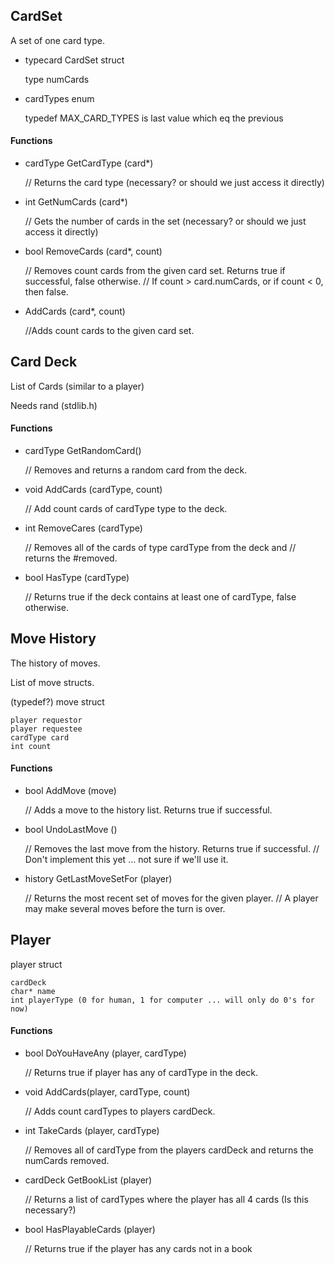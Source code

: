 ## CardSet

A set of one card type.

* typecard CardSet struct

	type
	numCards

* cardTypes enum

	typedef
	MAX_CARD_TYPES is last value which eq the previous

#### Functions

* cardType GetCardType (card*)

	// Returns the card type (necessary? or should we just access it directly)

* int GetNumCards (card*)

	// Gets the number of cards in the set (necessary? or should we just access it directly)

* bool RemoveCards (card*, count)

	// Removes count cards from the given card set.  Returns true if successful, false otherwise.
	// If count > card.numCards, or if count < 0, then false.

* AddCards (card*, count)

	//Adds count cards to the given card set.

## Card Deck

List of Cards (similar to a player)

Needs rand (stdlib.h)

#### Functions

* cardType GetRandomCard()

	// Removes and returns a random card from the deck.

* void AddCards (cardType, count)

	// Add count cards of cardType type to the deck.

* int RemoveCares (cardType)

	// Removes all of the cards of type cardType from the deck and
	// returns the #removed.

* bool HasType (cardType)

	// Returns true if the deck contains at least one of cardType, false otherwise.


## Move History

The history of moves.

List of move structs.

(typedef?) move struct

	player requestor
	player requestee
	cardType card
	int count

#### Functions

* bool AddMove (move)

	// Adds a move to the history list.  Returns true if successful.

* bool UndoLastMove ()

	// Removes the last move from the history.  Returns true if successful.
	// Don't implement this yet ... not sure if we'll use it.

* history GetLastMoveSetFor (player)

	// Returns the most recent set of moves for the given player.
	// A player may make several moves before the turn is over.

## Player

player struct

	cardDeck
	char* name
	int playerType (0 for human, 1 for computer ... will only do 0's for now)

#### Functions

* bool DoYouHaveAny (player, cardType)

	// Returns true if player has any of cardType in the deck.

* void AddCards(player, cardType, count)

	// Adds count cardTypes to players cardDeck.

* int TakeCards (player, cardType)

	// Removes all of cardType from the players cardDeck and returns the numCards removed.

* cardDeck GetBookList (player)

	// Returns a list of cardTypes where the player has all 4 cards  (Is this necessary?)

* bool HasPlayableCards (player)

	// Returns true if the player has any cards not in a book
